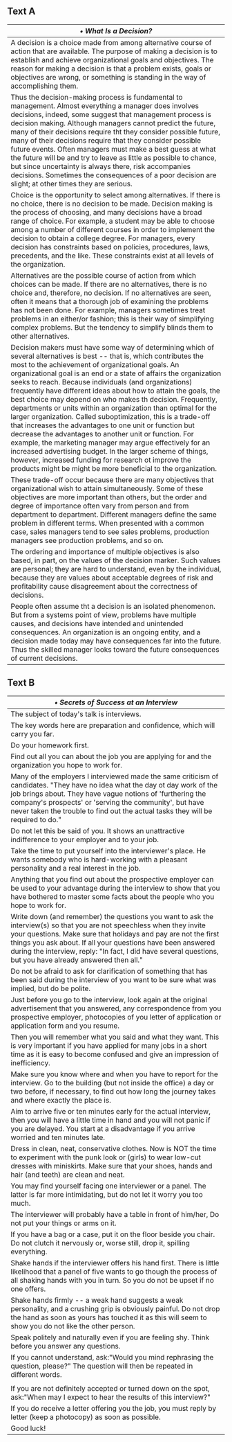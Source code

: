 ## Text A
|***&bull; What Is a Decision?***|  
|---|
|A decision is a choice made from among alternative course of action that are available. The purpose of making a decision is to establish and  achieve organizational goals and objectives. The reason for making a decision is that a problem exists, goals or objectives are wrong, or something is standing in the way of accomplishing them.|
|Thus the decision-making process is fundamental to management. Almost everything a manager does involves decisions, indeed, some suggest that management process is decision making. Although managers cannot predict the future, many of their decisions require tht they consider possible future, many of their decisions require that they consider possible future events. Often managers must make a best guess at what the future will be and try to leave as little as possible to chance, but since uncertainty is always there, risk accompanies decisions. Sometimes the consequences of a poor decision are slight; at other times they are serious.|
|Choice is the opportunity to select among alternatives. If there is no choice, there is no decision to be made. Decision making is the process of choosing, and many decisions have a broad range of choice. For example, a student may be able to choose among a number of different courses in order to implement the decision to obtain a college degree. For managers, every decision has constraints based on policies, procedures, laws, precedents, and the like. These constraints exist at all levels of the organization.|
|Alternatives are the possible course of action from which choices can be made. If there are no alternatives, there is no choice and, therefore, no decision. If no alternatives are seen, often it means that a thorough job of examining the problems has not been done. For example, managers sometimes treat problems in an either/or fashion; this is their way of simplifying complex problems. But the tendency to simplify blinds them to other alternatives.|
|Decision makers must have some way of determining which of several alternatives is best -- that is, which contributes the most to the achievement of organizational goals. An organizational goal is an end or a state of affairs the organization seeks to reach. Because individuals (and organizations) frequently have different ideas about how to attain the goals, the best choice may depend on who makes th decision. Frequently, departments or units within an organization than optimal for the larger organization. Called suboptimization, this is a trade-off that increases the advantages to one unit or function but decrease the advantages to another unit or function. For example, the marketing manager may argue effectively for an increased advertising budget. In the larger scheme of things, however, increased funding for research ot improve the products might be might  be more beneficial to the organization.|
|These trade-off occur because there are many objectives that organizational wish to attain simultaneously. Some of these objectives are more important than others, but the order and degree of importance often vary from person and from department to department. Different managers define the same problem in different terms. When presented with a common case, sales managers tend to see sales problems, production managers see production problems, and so on.|
|The ordering and importance of multiple objectives is also based, in part, on the values of the decision marker. Such values are personal; they are hard to understand, even by the individual, because they are values about acceptable degrees of risk and profitability cause disagreement about the correctness of decisions.|
|People often assume tht a decision is an isolated phenomenon. But from a systems point of view, problems have multiple causes, and decisions have intended and unintended consequences. An organization is an ongoing entity, and a decision made today may have consequences far into the future. Thus the skilled manager looks toward the future consequences of current decisions.|

## Text B
|***&bull; Secrets of Success at an Interview***|
|---|
|The subject of today's talk is interviews.|
|The key words here are preparation and confidence, which will carry you far.|
|Do your homework first.|
|Find out all you can about the job you are applying for and the organization you hope to work for.|
|Many of the employers I interviewed made the same criticism of candidates. "They have no idea what the day ot day work of the job brings about. They have vague notions of 'furthering the company's prospects' or 'serving the community', but have never taken the trouble to find out the actual tasks they will be required to do."|
|Do not let this be said of you. It shows an unattractive indifference to your employer and to your job.|
|Take the time to put yourself into the interviewer's place. He wants somebody who is hard-working with a pleasant personality and a real interest in the job.|
|Anything that you find out about the prospective employer can be used to your advantage during the interview to show that you have bothered to master some facts about the people who you hope to work for.|
|Write down (and remember) the questions you want to ask the interview(s) so that you are not speechless when they invite your questions. Make sure that holidays and pay are not the first things you ask about. If all your questions have been answered during the interview, reply: "In fact, I did have several questions, but you have already answered then all."|
|Do not be afraid to ask for clarification of something that has been said during the interview of you want to be sure what was implied, but do be polite.|
|Just before you go to the interview, look again at the original advertisement that you answered, any correspondence from you prospective employer, photocopies of you letter of application or application form and you resume.|
|Then you will remember what you said and what they want. This is very important if you have applied for many jobs in a short time as it is easy to become confused and give an impression of inefficiency.|
|Make sure you know where and when you have to report for the interview. Go to the building (but not inside the office) a day or two before, if necessary, to find out how long the journey takes and where exactly the place is.|
|Aim to arrive five or ten minutes early for the actual interview, then you will have a little time in hand and you will not panic if you are delayed. You start at a disadvantage if you arrive worried and ten minutes late.|
|Dress in clean, neat, conservative clothes. Now is NOT the time to experiment with the punk look or (girls) to wear low-cut dresses with miniskirts. Make sure that your shoes, hands and hair (and teeth) are clean and neat.|
|You may find yourself facing one interviewer or a panel. The latter is far more intimidating, but do not let it worry you too much.|
|The interviewer will probably have a table in front of him/her, Do not put your things or arms on it.|
|If you have a bag or a case, put it on the floor beside you chair. Do not clutch it nervously or, worse still, drop it, spilling everything.|
|Shake hands if the interviewer offers his hand first. There is little likelihood that a panel of five wants to go though the process of all shaking hands with you in turn. So you do not be upset if no one offers.|
|Shake hands firmly -- a weak hand suggests a weak personality, and a crushing grip is obviously painful. Do not drop the hand as soon as yours has touched it as this will seem to show you do not like the other person.|
|Speak politely and naturally even if you are feeling shy. Think before you answer any questions.|
|If you cannot understand, ask:"Would you mind rephrasing the question, please?" The question will then be repeated in different words.|
||
|If you are not definitely accepted or turned down on the spot, ask:"When may I expect to hear the results of this interview?"|
|If you do receive a letter offering you the job, you must reply by letter (keep a photocopy) as soon as possible.|
|Good luck!|